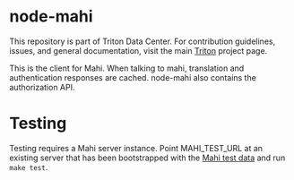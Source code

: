 <!--
    This Source Code Form is subject to the terms of the Mozilla Public
    License, v. 2.0. If a copy of the MPL was not distributed with this
    file, You can obtain one at http://mozilla.org/MPL/2.0/.
-->

<!--
    Copyright (c) 2014, Joyent, Inc.
    Copyright 2022 MNX Cloud, Inc.
-->

# node-mahi

This repository is part of Triton Data Center.  For contribution
guidelines, issues, and general documentation, visit the main
[Triton](http://github.com/TritonDataCenter/triton) project page.

This is the client for Mahi. When talking to mahi, translation and
authentication responses are cached. node-mahi also contains the authorization
API.

# Testing

Testing requires a Mahi server instance.  Point MAHI\_TEST\_URL at an existing
server that has been bootstrapped with the
[Mahi test data](https://github.com/TritonDataCenter/mahi/blob/master/test/data/test-nodeletes.ldif)
and run `make test`.
